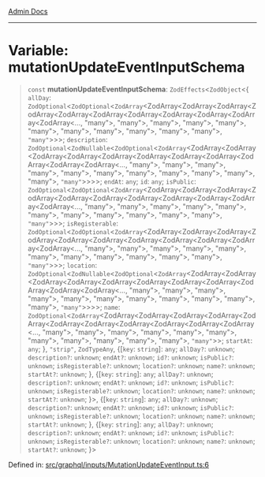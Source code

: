 [Admin Docs](/)

***

# Variable: mutationUpdateEventInputSchema

> `const` **mutationUpdateEventInputSchema**: `ZodEffects`\<`ZodObject`\<\{ `allDay`: `ZodOptional`\<`ZodOptional`\<`ZodArray`\<ZodArray\<ZodArray\<ZodArray\<ZodArray\<ZodArray\<ZodArray\<ZodArray\<ZodArray\<ZodArray\<ZodArray\<ZodArray\<..., "many"\>, "many"\>, "many"\>, "many"\>, "many"\>, "many"\>, "many"\>, "many"\>, "many"\>, "many"\>, "many"\>, `"many"`\>\>\>; `description`: `ZodOptional`\<`ZodNullable`\<`ZodOptional`\<`ZodArray`\<ZodArray\<ZodArray\<ZodArray\<ZodArray\<ZodArray\<ZodArray\<ZodArray\<ZodArray\<ZodArray\<ZodArray\<ZodArray\<..., "many"\>, "many"\>, "many"\>, "many"\>, "many"\>, "many"\>, "many"\>, "many"\>, "many"\>, "many"\>, "many"\>, `"many"`\>\>\>\>; `endAt`: `any`; `id`: `any`; `isPublic`: `ZodOptional`\<`ZodOptional`\<`ZodArray`\<ZodArray\<ZodArray\<ZodArray\<ZodArray\<ZodArray\<ZodArray\<ZodArray\<ZodArray\<ZodArray\<ZodArray\<ZodArray\<..., "many"\>, "many"\>, "many"\>, "many"\>, "many"\>, "many"\>, "many"\>, "many"\>, "many"\>, "many"\>, "many"\>, `"many"`\>\>\>; `isRegisterable`: `ZodOptional`\<`ZodOptional`\<`ZodArray`\<ZodArray\<ZodArray\<ZodArray\<ZodArray\<ZodArray\<ZodArray\<ZodArray\<ZodArray\<ZodArray\<ZodArray\<ZodArray\<..., "many"\>, "many"\>, "many"\>, "many"\>, "many"\>, "many"\>, "many"\>, "many"\>, "many"\>, "many"\>, "many"\>, `"many"`\>\>\>; `location`: `ZodOptional`\<`ZodNullable`\<`ZodOptional`\<`ZodArray`\<ZodArray\<ZodArray\<ZodArray\<ZodArray\<ZodArray\<ZodArray\<ZodArray\<ZodArray\<ZodArray\<ZodArray\<ZodArray\<..., "many"\>, "many"\>, "many"\>, "many"\>, "many"\>, "many"\>, "many"\>, "many"\>, "many"\>, "many"\>, "many"\>, `"many"`\>\>\>\>; `name`: `ZodOptional`\<`ZodArray`\<ZodArray\<ZodArray\<ZodArray\<ZodArray\<ZodArray\<ZodArray\<ZodArray\<ZodArray\<ZodArray\<ZodArray\<ZodArray\<..., "many"\>, "many"\>, "many"\>, "many"\>, "many"\>, "many"\>, "many"\>, "many"\>, "many"\>, "many"\>, "many"\>, `"many"`\>\>; `startAt`: `any`; \}, `"strip"`, `ZodTypeAny`, \{[`key`: `string`]: `any`; `allDay?`: `unknown`; `description?`: `unknown`; `endAt?`: `unknown`; `id?`: `unknown`; `isPublic?`: `unknown`; `isRegisterable?`: `unknown`; `location?`: `unknown`; `name?`: `unknown`; `startAt?`: `unknown`; \}, \{[`key`: `string`]: `any`; `allDay?`: `unknown`; `description?`: `unknown`; `endAt?`: `unknown`; `id?`: `unknown`; `isPublic?`: `unknown`; `isRegisterable?`: `unknown`; `location?`: `unknown`; `name?`: `unknown`; `startAt?`: `unknown`; \}\>, \{[`key`: `string`]: `any`; `allDay?`: `unknown`; `description?`: `unknown`; `endAt?`: `unknown`; `id?`: `unknown`; `isPublic?`: `unknown`; `isRegisterable?`: `unknown`; `location?`: `unknown`; `name?`: `unknown`; `startAt?`: `unknown`; \}, \{[`key`: `string`]: `any`; `allDay?`: `unknown`; `description?`: `unknown`; `endAt?`: `unknown`; `id?`: `unknown`; `isPublic?`: `unknown`; `isRegisterable?`: `unknown`; `location?`: `unknown`; `name?`: `unknown`; `startAt?`: `unknown`; \}\>

Defined in: [src/graphql/inputs/MutationUpdateEventInput.ts:6](https://github.com/gautam-divyanshu/talawa-api/blob/22f85ff86fcf5f38b53dcdb9fe90ab33ea32d944/src/graphql/inputs/MutationUpdateEventInput.ts#L6)
